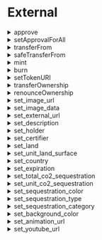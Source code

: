 



# External
  
<details>
  
<summary>approve</summary>

  
  
**Implicit args**

```rust
pedersen_ptr(HashBuiltin*)
syscall_ptr(felt*)
range_check_ptr
```  
  
**Explicit args**

```rust
to(felt)
tokenId(Uint256)
```  
  
**Returns**

```rust

```  
</details>
  
<details>
  
<summary>setApprovalForAll</summary>

  
  
**Implicit args**

```rust
syscall_ptr(felt*)
pedersen_ptr(HashBuiltin*)
range_check_ptr
```  
  
**Explicit args**

```rust
operator(felt)
approved(felt)
```  
  
**Returns**

```rust

```  
</details>
  
<details>
  
<summary>transferFrom</summary>

  
  
**Implicit args**

```rust
pedersen_ptr(HashBuiltin*)
syscall_ptr(felt*)
range_check_ptr
```  
  
**Explicit args**

```rust
from_(felt)
to(felt)
tokenId(Uint256)
```  
  
**Returns**

```rust

```  
</details>
  
<details>
  
<summary>safeTransferFrom</summary>

  
  
**Implicit args**

```rust
pedersen_ptr(HashBuiltin*)
syscall_ptr(felt*)
range_check_ptr
```  
  
**Explicit args**

```rust

```  
  
**Returns**

```rust

```  
</details>
  
<details>
  
<summary>mint</summary>

  
  
**Implicit args**

```rust
pedersen_ptr(HashBuiltin*)
syscall_ptr(felt*)
range_check_ptr
```  
  
**Explicit args**

```rust
to(felt)
tokenId(Uint256)
```  
  
**Returns**

```rust

```  
</details>
  
<details>
  
<summary>burn</summary>

  
  
**Implicit args**

```rust
pedersen_ptr(HashBuiltin*)
syscall_ptr(felt*)
range_check_ptr
```  
  
**Explicit args**

```rust
tokenId(Uint256)
```  
  
**Returns**

```rust

```  
</details>
  
<details>
  
<summary>setTokenURI</summary>

  
  
**Implicit args**

```rust
pedersen_ptr(HashBuiltin*)
syscall_ptr(felt*)
range_check_ptr
```  
  
**Explicit args**

```rust
tokenId(Uint256)
tokenURI(felt)
```  
  
**Returns**

```rust

```  
</details>
  
<details>
  
<summary>transferOwnership</summary>

  
  
**Implicit args**

```rust
syscall_ptr(felt*)
pedersen_ptr(HashBuiltin*)
range_check_ptr
```  
  
**Explicit args**

```rust
newOwner(felt)
```  
  
**Returns**

```rust

```  
</details>
  
<details>
  
<summary>renounceOwnership</summary>

  
  
**Implicit args**

```rust
syscall_ptr(felt*)
pedersen_ptr(HashBuiltin*)
range_check_ptr
```  
  
**Explicit args**

```rust

```  
  
**Returns**

```rust

```  
</details>
  
<details>
  
<summary>set_image_url</summary>

  
  
**Implicit args**

```rust
syscall_ptr(felt*)
pedersen_ptr(HashBuiltin*)
bitwise_ptr(BitwiseBuiltin*)
range_check_ptr
```  
  
**Explicit args**

```rust

```  
  
**Returns**

```rust

```  
</details>
  
<details>
  
<summary>set_image_data</summary>

  
  
**Implicit args**

```rust
syscall_ptr(felt*)
pedersen_ptr(HashBuiltin*)
bitwise_ptr(BitwiseBuiltin*)
range_check_ptr
```  
  
**Explicit args**

```rust

```  
  
**Returns**

```rust

```  
</details>
  
<details>
  
<summary>set_external_url</summary>

  
  
**Implicit args**

```rust
syscall_ptr(felt*)
pedersen_ptr(HashBuiltin*)
bitwise_ptr(BitwiseBuiltin*)
range_check_ptr
```  
  
**Explicit args**

```rust

```  
  
**Returns**

```rust

```  
</details>
  
<details>
  
<summary>set_description</summary>

  
  
**Implicit args**

```rust
syscall_ptr(felt*)
pedersen_ptr(HashBuiltin*)
bitwise_ptr(BitwiseBuiltin*)
range_check_ptr
```  
  
**Explicit args**

```rust

```  
  
**Returns**

```rust

```  
</details>
  
<details>
  
<summary>set_holder</summary>

  
  
**Implicit args**

```rust
syscall_ptr(felt*)
pedersen_ptr(HashBuiltin*)
bitwise_ptr(BitwiseBuiltin*)
range_check_ptr
```  
  
**Explicit args**

```rust

```  
  
**Returns**

```rust

```  
</details>
  
<details>
  
<summary>set_certifier</summary>

  
  
**Implicit args**

```rust
syscall_ptr(felt*)
pedersen_ptr(HashBuiltin*)
bitwise_ptr(BitwiseBuiltin*)
range_check_ptr
```  
  
**Explicit args**

```rust

```  
  
**Returns**

```rust

```  
</details>
  
<details>
  
<summary>set_land</summary>

  
  
**Implicit args**

```rust
syscall_ptr(felt*)
pedersen_ptr(HashBuiltin*)
bitwise_ptr(BitwiseBuiltin*)
range_check_ptr
```  
  
**Explicit args**

```rust

```  
  
**Returns**

```rust

```  
</details>
  
<details>
  
<summary>set_unit_land_surface</summary>

  
  
**Implicit args**

```rust
syscall_ptr(felt*)
pedersen_ptr(HashBuiltin*)
bitwise_ptr(BitwiseBuiltin*)
range_check_ptr
```  
  
**Explicit args**

```rust

```  
  
**Returns**

```rust

```  
</details>
  
<details>
  
<summary>set_country</summary>

  
  
**Implicit args**

```rust
syscall_ptr(felt*)
pedersen_ptr(HashBuiltin*)
bitwise_ptr(BitwiseBuiltin*)
range_check_ptr
```  
  
**Explicit args**

```rust

```  
  
**Returns**

```rust

```  
</details>
  
<details>
  
<summary>set_expiration</summary>

  
  
**Implicit args**

```rust
syscall_ptr(felt*)
pedersen_ptr(HashBuiltin*)
bitwise_ptr(BitwiseBuiltin*)
range_check_ptr
```  
  
**Explicit args**

```rust

```  
  
**Returns**

```rust

```  
</details>
  
<details>
  
<summary>set_total_co2_sequestration</summary>

  
  
**Implicit args**

```rust
syscall_ptr(felt*)
pedersen_ptr(HashBuiltin*)
bitwise_ptr(BitwiseBuiltin*)
range_check_ptr
```  
  
**Explicit args**

```rust

```  
  
**Returns**

```rust

```  
</details>
  
<details>
  
<summary>set_unit_co2_sequestration</summary>

  
  
**Implicit args**

```rust
syscall_ptr(felt*)
pedersen_ptr(HashBuiltin*)
bitwise_ptr(BitwiseBuiltin*)
range_check_ptr
```  
  
**Explicit args**

```rust

```  
  
**Returns**

```rust

```  
</details>
  
<details>
  
<summary>set_sequestration_color</summary>

  
  
**Implicit args**

```rust
syscall_ptr(felt*)
pedersen_ptr(HashBuiltin*)
bitwise_ptr(BitwiseBuiltin*)
range_check_ptr
```  
  
**Explicit args**

```rust

```  
  
**Returns**

```rust

```  
</details>
  
<details>
  
<summary>set_sequestration_type</summary>

  
  
**Implicit args**

```rust
syscall_ptr(felt*)
pedersen_ptr(HashBuiltin*)
bitwise_ptr(BitwiseBuiltin*)
range_check_ptr
```  
  
**Explicit args**

```rust

```  
  
**Returns**

```rust

```  
</details>
  
<details>
  
<summary>set_sequestration_category</summary>

  
  
**Implicit args**

```rust
syscall_ptr(felt*)
pedersen_ptr(HashBuiltin*)
bitwise_ptr(BitwiseBuiltin*)
range_check_ptr
```  
  
**Explicit args**

```rust

```  
  
**Returns**

```rust

```  
</details>
  
<details>
  
<summary>set_background_color</summary>

  
  
**Implicit args**

```rust
syscall_ptr(felt*)
pedersen_ptr(HashBuiltin*)
bitwise_ptr(BitwiseBuiltin*)
range_check_ptr
```  
  
**Explicit args**

```rust

```  
  
**Returns**

```rust

```  
</details>
  
<details>
  
<summary>set_animation_url</summary>

  
  
**Implicit args**

```rust
syscall_ptr(felt*)
pedersen_ptr(HashBuiltin*)
bitwise_ptr(BitwiseBuiltin*)
range_check_ptr
```  
  
**Explicit args**

```rust

```  
  
**Returns**

```rust

```  
</details>
  
<details>
  
<summary>set_youtube_url</summary>

  
  
**Implicit args**

```rust
syscall_ptr(felt*)
pedersen_ptr(HashBuiltin*)
bitwise_ptr(BitwiseBuiltin*)
range_check_ptr
```  
  
**Explicit args**

```rust

```  
  
**Returns**

```rust

```  
</details>
